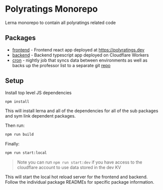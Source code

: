 # Polyratings Monorepo

Lerna monorepo to contain all polyratings related code

## Packages

-   [frontend](./packages/frontend/) - Frontend react app deployed at <https://polyratings.dev>
-   [backend](./packages/backend/) - Backend typescript app deployed on Cloudflare Workers
-   [cron](./packages/cron/) - nightly job that syncs data between environments as well as backs up the professor list to a separate git [repo](TODO://PROVIDE_URL)

## Setup

Install top level JS dependencies

```bash
npm install
```

This will install lerna and all of the dependencies for all of the sub packages and sym link dependent packages. 


Then run:

```bash
npm run build
```

Finally:
```bash
npm run start:local
```
> Note you can run `npm run start:dev` if you have access to the cloudflare account to use data stored in the dev KV 

This will start the local hot reload server for the frontend and backend. Follow the individual package READMEs for specific package information.
